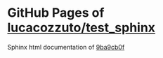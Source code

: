 GitHub Pages of [lucacozzuto/test_sphinx](https://github.com/lucacozzuto/test_sphinx.git)
===
Sphinx html documentation of [9ba9cb0f](https://github.com/lucacozzuto/test_sphinx/tree/9ba9cb0f6485229d3e6727bab9729da6f6df0194)
